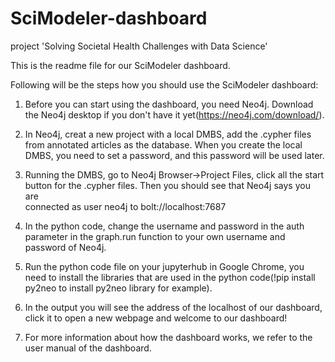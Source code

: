 # SciModeler-dashboard
project 'Solving Societal Health Challenges with Data Science'

This is the readme file for our SciModeler dashboard.

Following will be the steps how you should use the SciModeler dashboard:

1. Before you can start using the dashboard, you need Neo4j. Download the Neo4j desktop if you don't have it yet(https://neo4j.com/download/).

2. In Neo4j, creat a new project with a local DMBS, add the .cypher files from annotated articles as the database. When you create the local DMBS, you need to set a password,
and this password will be used later.

3. Running the DMBS, go to Neo4j Browser->Project Files, click all the start button for the .cypher files. Then you should see that Neo4j says you are  
connected as user neo4j to bolt://localhost:7687

4. In the python code, change the username and password in the auth parameter in the graph.run function to your own username and password of Neo4j.

5. Run the python code file on your jupyterhub in Google Chrome, you need to install the libraries that are used in the python code(!pip install py2neo to install py2neo library for example).

6. In the output you will see the address of the localhost of our dashboard, click it to open a new webpage and welcome to our dashboard!

7. For more information about how the dashboard works, we refer to the user manual of the dashboard.
